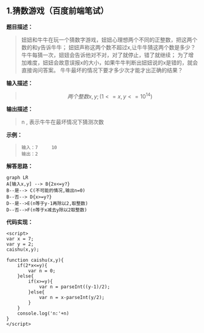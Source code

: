 ## 1.猜数游戏（百度前端笔试）

**题目描述：**

> 妞妞和牛牛在玩一个猜数字游戏，妞妞心理想两个不同的正整数，把这两个数的和y告诉牛牛； 妞妞声称这两个数不超过x,让牛牛猜这两个数是多少？
> 牛牛每猜一次，妞妞会告诉他对不对，对了就停止，错了就继续；
> 为了增加难度，妞妞会故意误报x的大小，如果牛牛判断出妞妞说的x是错的，就会直接询问答案。 牛牛最坏的情况下要才多少次才能才出正确的结果？

**输入描述：**
> $$ 两个整数 x, y;	(1<=x, y<=10^{14}) $$

**输出描述：**
> n  , 表示牛牛在最坏情况下猜测次数

**示例：**

>     输入：7     10
>     输出：2

**解答思路：**
```mermaid
graph LR
A[输入x,y] --> B{2x<=y?} 
B--是--> C(不可能的情况,输出n=0)
B--否--> D{x>=y?}
D--是-->E(n等于y-1再除以2,取整数)
D--否-->F(n等于x减去y除以2取整数)
```

**代码实现：**

    <script>
    var x = 7;
    var y = 2;
    caishu(x,y);
    
    function caishu(x,y){
    	if(2*x<=y){
    		var n = 0;
    	}else{
    		if(x>=y){
    			var n = parseInt((y-1)/2);
    		}else{
    			var n = x-parseInt(y/2);
    		}
    	}
    	console.log('n:'+n)
    }
    </script>

<!--stackedit_data:
eyJoaXN0b3J5IjpbMTcwMTkxMzk0NF19
-->